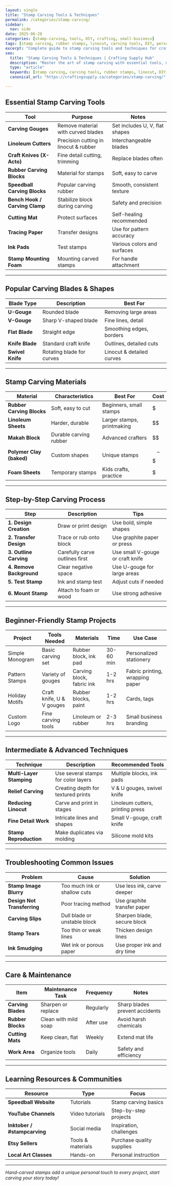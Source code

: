 ```yaml
---
layout: single
title: "Stamp Carving Tools & Techniques"
permalink: /categories/stamp-carving/
sidebar:
  nav: side
date: 2025-06-28
categories: [stamp-carving, tools, DIY, crafting, small-business]
tags: [stamp carving, rubber stamps, linocut, carving tools, DIY, personalization, craft supplies]
excerpt: "Complete guide to stamp carving tools and techniques for crafters and small businesses. Learn about essential carving tools, materials, project ideas, and maintenance tips with detailed tables."
seo:
  title: "Stamp Carving Tools & Techniques | Crafting Supply Hub"
  description: "Master the art of stamp carving with essential tools, materials, and tips for crafting unique personalized stamps and designs."
  type: "article"
  keywords: [stamp carving, carving tools, rubber stamps, linocut, DIY, crafting, small-business]
  canonical_url: "https://craftingsupply.ca/categories/stamp-carving/"

---
```


## Essential Stamp Carving Tools

| Tool | Purpose | Notes |
|------|---------|-------|
| **Carving Gouges** | Remove material with curved blades | Set includes U, V, flat shapes |
| **Linoleum Cutters** | Precision cutting in linocut & rubber | Interchangeable blades |
| **Craft Knives (X-Acto)** | Fine detail cutting, trimming | Replace blades often |
| **Rubber Carving Blocks** | Material for stamps | Soft, easy to carve |
| **Speedball Carving Blocks** | Popular carving rubber | Smooth, consistent texture |
| **Bench Hook / Carving Clamp** | Stabilize block during carving | Safety and precision |
| **Cutting Mat** | Protect surfaces | Self-healing recommended |
| **Tracing Paper** | Transfer designs | Use for pattern accuracy |
| **Ink Pads** | Test stamps | Various colors and surfaces |
| **Stamp Mounting Foam** | Mounting carved stamps | For handle attachment |

---

## Popular Carving Blades & Shapes

| Blade Type | Description | Best For |
|------------|-------------|----------|
| **U-Gouge** | Rounded blade | Removing large areas |
| **V-Gouge** | Sharp V-shaped blade | Fine lines, detail |
| **Flat Blade** | Straight edge | Smoothing edges, borders |
| **Knife Blade** | Standard craft knife | Outlines, detailed cuts |
| **Swivel Knife** | Rotating blade for curves | Linocut & detailed curves |

---

## Stamp Carving Materials

| Material | Characteristics | Best For | Cost |
|----------|-----------------|----------|------|
| **Rubber Carving Blocks** | Soft, easy to cut | Beginners, small stamps | $ |
| **Linoleum Sheets** | Harder, durable | Larger stamps, printmaking | $$ |
| **Makah Block** | Durable carving rubber | Advanced crafters | $$ |
| **Polymer Clay (baked)** | Custom shapes | Unique stamps | $$–$$$ |
| **Foam Sheets** | Temporary stamps | Kids crafts, practice | $ |

---

## Step-by-Step Carving Process

| Step | Description | Tips |
|------|-------------|------|
| **1. Design Creation** | Draw or print design | Use bold, simple shapes |
| **2. Transfer Design** | Trace or rub onto block | Use graphite paper or press |
| **3. Outline Carving** | Carefully carve outlines first | Use small V-gouge or craft knife |
| **4. Remove Background** | Clear negative space | Use U-gouge for large areas |
| **5. Test Stamp** | Ink and stamp test | Adjust cuts if needed |
| **6. Mount Stamp** | Attach to foam or wood | Use strong adhesive |

---

## Beginner-Friendly Stamp Projects

| Project | Tools Needed | Materials | Time | Use Case |
|---------|--------------|-----------|------|----------|
| Simple Monogram | Basic carving set | Rubber block, ink pad | 30-60 min | Personalized stationery |
| Pattern Stamps | Variety of gouges | Carving block, fabric ink | 1-2 hrs | Fabric printing, wrapping paper |
| Holiday Motifs | Craft knife, U & V gouges | Rubber blocks, paint | 1-2 hrs | Cards, tags |
| Custom Logo | Fine carving tools | Linoleum or rubber | 2-3 hrs | Small business branding |

---

## Intermediate & Advanced Techniques

| Technique | Description | Recommended Tools |
|-----------|-------------|-------------------|
| **Multi-Layer Stamping** | Use several stamps for color layers | Multiple blocks, ink pads |
| **Relief Carving** | Creating depth for textured prints | V & U gouges, swivel knife |
| **Reducing Linocut** | Carve and print in stages | Linoleum cutters, printing press |
| **Fine Detail Work** | Intricate lines and shapes | Small V-gouge, craft knife |
| **Stamp Reproduction** | Make duplicates via molding | Silicone mold kits |

---

## Troubleshooting Common Issues

| Problem | Cause | Solution |
|---------|-------|----------|
| **Stamp Image Blurry** | Too much ink or shallow cuts | Use less ink, carve deeper |
| **Design Not Transferring** | Poor tracing method | Use graphite transfer paper |
| **Carving Slips** | Dull blade or unstable block | Sharpen blade, secure block |
| **Stamp Tears** | Too thin or weak lines | Thicken design lines |
| **Ink Smudging** | Wet ink or porous paper | Use proper ink and dry time |

---

## Care & Maintenance

| Item | Maintenance Task | Frequency | Notes |
|------|------------------|-----------|-------|
| **Carving Blades** | Sharpen or replace | Regularly | Sharp blades prevent accidents |
| **Rubber Blocks** | Clean with mild soap | After use | Avoid harsh chemicals |
| **Cutting Mats** | Keep clean, flat | Weekly | Extend mat life |
| **Work Area** | Organize tools | Daily | Safety and efficiency |

---

## Learning Resources & Communities

| Resource | Type | Focus |
|----------|------|-------|
| **Speedball Website** | Tutorials | Stamp carving basics |
| **YouTube Channels** | Video tutorials | Step-by-step projects |
| **Inktober / #stampcarving** | Social media | Inspiration, challenges |
| **Etsy Sellers** | Tools & materials | Purchase quality supplies |
| **Local Art Classes** | Hands-on | Personal instruction |

---

*Hand-carved stamps add a unique personal touch to every project, start carving your story today!*
